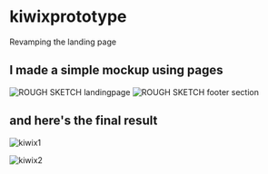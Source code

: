 # kiwixprototype
Revamping the landing page
## I made a simple mockup using pages
![ROUGH SKETCH landingpage](https://user-images.githubusercontent.com/41134301/105805694-969e8080-5fc8-11eb-8ce4-dc85bcfa7a55.png)
![ROUGH SKETCH footer section](https://user-images.githubusercontent.com/41134301/105805730-ab7b1400-5fc8-11eb-9d47-b3fd7abc7cd4.png)
## and here's the final result

![kiwix1](https://user-images.githubusercontent.com/41134301/105805990-23e1d500-5fc9-11eb-81be-df0ff3210071.png)

![kiwix2](https://user-images.githubusercontent.com/41134301/105806018-2fcd9700-5fc9-11eb-911f-0552fb4f0b62.png)
